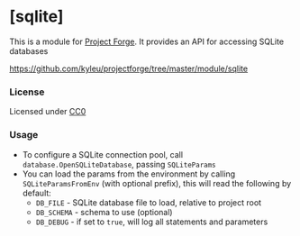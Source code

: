 # [sqlite]

This is a module for [Project Forge](https://projectforge.dev). It provides an API for accessing SQLite databases

https://github.com/kyleu/projectforge/tree/master/module/sqlite

### License

Licensed under [CC0](https://creativecommons.org/publicdomain/zero/1.0)

### Usage

- To configure a SQLite connection pool, call `database.OpenSQLiteDatabase`, passing `SQLiteParams`
- You can load the params from the environment by calling `SQLiteParamsFromEnv` (with optional prefix), this will read the following by default:
  - `DB_FILE` - SQLite database file to load, relative to project root
  - `DB_SCHEMA` - schema to use (optional)
  - `DB_DEBUG` - if set to `true`, will log all statements and parameters
